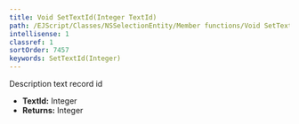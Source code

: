 ```yaml
---
title: Void SetTextId(Integer TextId)
path: /EJScript/Classes/NSSelectionEntity/Member functions/Void SetTextId(Integer p_0)
intellisense: 1
classref: 1
sortOrder: 7457
keywords: SetTextId(Integer)
---
```



Description text record id



* **TextId:** Integer
* **Returns:** Integer


